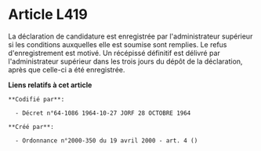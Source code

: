 # Article L419

La déclaration de candidature est enregistrée par l'administrateur supérieur si les conditions auxquelles elle est soumise
sont remplies. Le refus d'enregistrement est motivé. Un récépissé définitif est délivré par l'administrateur supérieur dans
les trois jours du dépôt de la déclaration, après que celle-ci a été enregistrée.

**Liens relatifs à cet article**

	**Codifié par**:

	  - Décret n°64-1086 1964-10-27 JORF 28 OCTOBRE 1964

	**Créé par**:

	  - Ordonnance n°2000-350 du 19 avril 2000 - art. 4 ()
